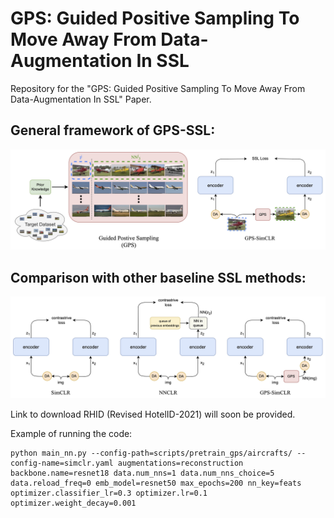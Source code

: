 # GPS: Guided Positive Sampling To Move Away From Data-Augmentation In SSL
Repository for the "GPS: Guided Positive Sampling To Move Away From Data-Augmentation In SSL" Paper.

## General framework of GPS-SSL:

![GPS](imgs/gps.jpeg)


## Comparison with other baseline SSL methods:

![GPS-SIMCLR](imgs/gps-simclr.jpeg)


Link to download RHID (Revised HotelID-2021) will soon be provided.



Example of running the code:
```
python main_nn.py --config-path=scripts/pretrain_gps/aircrafts/ --config-name=simclr.yaml augmentations=reconstruction backbone.name=resnet18 data.num_nns=1 data.num_nns_choice=5 data.reload_freq=0 emb_model=resnet50 max_epochs=200 nn_key=feats optimizer.classifier_lr=0.3 optimizer.lr=0.1 optimizer.weight_decay=0.001
```

